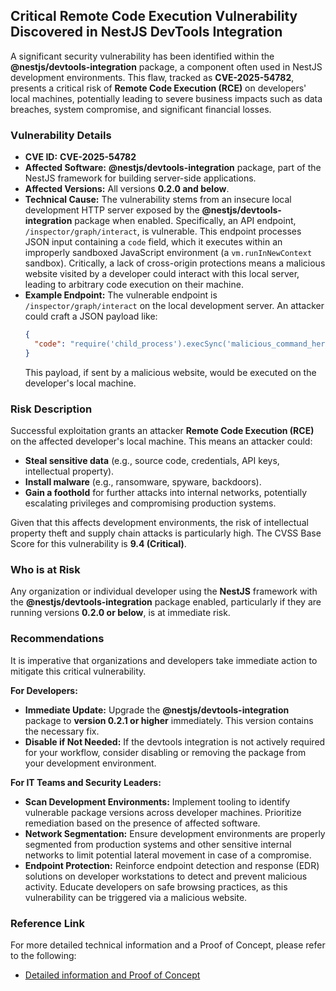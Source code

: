 ## Critical Remote Code Execution Vulnerability Discovered in NestJS DevTools Integration

A significant security vulnerability has been identified within the **@nestjs/devtools-integration** package, a component often used in NestJS development environments. This flaw, tracked as **CVE-2025-54782**, presents a critical risk of **Remote Code Execution (RCE)** on developers' local machines, potentially leading to severe business impacts such as data breaches, system compromise, and significant financial losses.

### Vulnerability Details

*   **CVE ID:** **CVE-2025-54782**
*   **Affected Software:** **@nestjs/devtools-integration** package, part of the NestJS framework for building server-side applications.
*   **Affected Versions:** All versions **0.2.0 and below**.
*   **Technical Cause:** The vulnerability stems from an insecure local development HTTP server exposed by the **@nestjs/devtools-integration** package when enabled. Specifically, an API endpoint, `/inspector/graph/interact`, is vulnerable. This endpoint processes JSON input containing a `code` field, which it executes within an improperly sandboxed JavaScript environment (a `vm.runInNewContext` sandbox). Critically, a lack of cross-origin protections means a malicious website visited by a developer could interact with this local server, leading to arbitrary code execution on their machine.
*   **Example Endpoint:**
    The vulnerable endpoint is `/inspector/graph/interact` on the local development server. An attacker could craft a JSON payload like:
    ```json
    {
      "code": "require('child_process').execSync('malicious_command_here');"
    }
    ```
    This payload, if sent by a malicious website, would be executed on the developer's local machine.

### Risk Description

Successful exploitation grants an attacker **Remote Code Execution (RCE)** on the affected developer's local machine. This means an attacker could:

*   **Steal sensitive data** (e.g., source code, credentials, API keys, intellectual property).
*   **Install malware** (e.g., ransomware, spyware, backdoors).
*   **Gain a foothold** for further attacks into internal networks, potentially escalating privileges and compromising production systems.

Given that this affects development environments, the risk of intellectual property theft and supply chain attacks is particularly high. The CVSS Base Score for this vulnerability is **9.4 (Critical)**.

### Who is at Risk

Any organization or individual developer using the **NestJS** framework with the **@nestjs/devtools-integration** package enabled, particularly if they are running versions **0.2.0 or below**, is at immediate risk.

### Recommendations

It is imperative that organizations and developers take immediate action to mitigate this critical vulnerability.

**For Developers:**

*   **Immediate Update:** Upgrade the **@nestjs/devtools-integration** package to **version 0.2.1 or higher** immediately. This version contains the necessary fix.
*   **Disable if Not Needed:** If the devtools integration is not actively required for your workflow, consider disabling or removing the package from your development environment.

**For IT Teams and Security Leaders:**

*   **Scan Development Environments:** Implement tooling to identify vulnerable package versions across developer machines. Prioritize remediation based on the presence of affected software.
*   **Network Segmentation:** Ensure development environments are properly segmented from production systems and other sensitive internal networks to limit potential lateral movement in case of a compromise.
*   **Endpoint Protection:** Reinforce endpoint detection and response (EDR) solutions on developer workstations to detect and prevent malicious activity. Educate developers on safe browsing practices, as this vulnerability can be triggered via a malicious website.

### Reference Link

For more detailed technical information and a Proof of Concept, please refer to the following:

*   [Detailed information and Proof of Concept](https://github.com/JLLeitschuh/nestjs-devtools-integration-rce-poc)